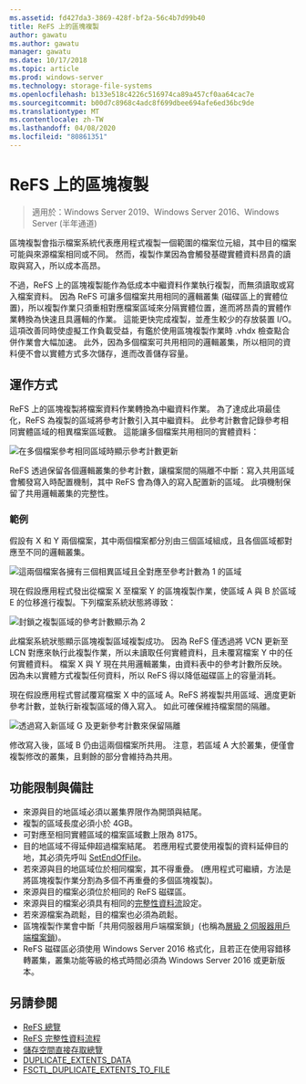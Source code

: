 ```yaml
---
ms.assetid: fd427da3-3869-428f-bf2a-56c4b7d99b40
title: ReFS 上的區塊複製
author: gawatu
ms.author: gawatu
manager: gawatu
ms.date: 10/17/2018
ms.topic: article
ms.prod: windows-server
ms.technology: storage-file-systems
ms.openlocfilehash: b133e518c4226c516974ca89a457cf0aa64cac7e
ms.sourcegitcommit: b00d7c8968c4adc8f699dbee694afe6ed36bc9de
ms.translationtype: MT
ms.contentlocale: zh-TW
ms.lasthandoff: 04/08/2020
ms.locfileid: "80861351"
---
```

# <a name="block-cloning-on-refs"></a>ReFS 上的區塊複製

>適用於：Windows Server 2019、Windows Server 2016、Windows Server (半年通道)

區塊複製會指示檔案系統代表應用程式複製一個範圍的檔案位元組，其中目的檔案可能與來源檔案相同或不同。 然而，複製作業因為會觸發基礎實體資料昂貴的讀取與寫入，所以成本高昂。 

不過，ReFS 上的區塊複製能作為低成本中繼資料作業執行複製，而無須讀取或寫入檔案資料。 因為 ReFS 可讓多個檔案共用相同的邏輯叢集 (磁碟區上的實體位置)，所以複製作業只須重相對應檔案區域來分隔實體位置，進而將昂貴的實體作業轉換為快速且具邏輯的作業。 這能更快完成複製，並產生較少的存放裝置 I/O。 這項改善同時使虛擬工作負載受益，有鑑於使用區塊複製作業時 .vhdx 檢查點合併作業會大幅加速。 此外，因為多個檔案可共用相同的邏輯叢集，所以相同的資料便不會以實體方式多次儲存，進而改善儲存容量。 
  
## <a name="how-it-works"></a>運作方式 

ReFS 上的區塊複製將檔案資料作業轉換為中繼資料作業。 為了達成此項最佳化，ReFS 為複製的區域將參考計數引入其中繼資料。 此參考計數會記錄參考相同實體區域的相異檔案區域數。 這能讓多個檔案共用相同的實體資料：

![在多個檔案參考相同區域時顯示參考計數更新](media/ref-count-example.gif)

ReFS 透過保留各個邏輯叢集的參考計數，讓檔案間的隔離不中斷：寫入共用區域會觸發寫入時配置機制，其中 ReFS 會為傳入的寫入配置新的區域。 此項機制保留了共用邏輯叢集的完整性。 

### <a name="example"></a>範例
假設有 X 和 Y 兩個檔案，其中兩個檔案都分別由三個區域組成，且各個區域都對應至不同的邏輯叢集。

![這兩個檔案各擁有三個相異區域且全對應至參考計數為 1 的區域](media/block-clone-1.png)

現在假設應用程式發出從檔案 X 至檔案 Y 的區塊複製作業，使區域 A 與 B 於區域 E 的位移進行複製。下列檔案系統狀態將導致：

![封鎖之複製區域的參考計數顯示為 2](media/block-clone-2.png)

此檔案系統狀態顯示區塊複製區域複製成功。 因為 ReFS 僅透過將 VCN 更新至 LCN 對應來執行此複製作業，所以未讀取任何實體資料，且未覆寫檔案 Y 中的任何實體資料。 檔案 X 與 Y 現在共用邏輯叢集，由資料表中的參考計數所反映。 因為未以實體方式複製任何資料，所以 ReFS 得以降低磁碟區上的容量消耗。 

現在假設應用程式嘗試覆寫檔案 X 中的區域 A。ReFS 將複製共用區域、適度更新參考計數，並執行新複製區域的傳入寫入。 如此可確保維持檔案間的隔離。   

![透過寫入新區域 G 及更新參考計數來保留隔離](media/block-clone-3.png)

修改寫入後，區域 B 仍由這兩個檔案所共用。 注意，若區域 A 大於叢集，便僅會複製修改的叢集，且剩餘的部分會維持為共用。


## <a name="functionality-restrictions-and-remarks"></a>功能限制與備註
- 來源與目的地區域必須以叢集界限作為開頭與結尾。 
- 複製的區域長度必須小於 4GB。 
- 可對應至相同實體區域的檔案區域數上限為 8175。
- 目的地區域不得延伸超過檔案結尾。 若應用程式要使用複製的資料延伸目的地，其必須先呼叫 [SetEndOfFile](https://msdn.microsoft.com/library/windows/desktop/aa365531(v=vs.85).aspx)。 
- 若來源與目的地區域位於相同檔案，其不得重疊。 (應用程式可繼續，方法是將區塊複製作業分割為多個不再重疊的多個區塊複製)。
- 來源與目的檔案必須位於相同的 ReFS 磁碟區。 
- 來源與目的檔案必須具有相同的[完整性資料流](https://msdn.microsoft.com/library/windows/desktop/gg258117(v=vs.85).aspx)設定。 
- 若來源檔案為疏鬆，目的檔案也必須為疏鬆。 
- 區塊複製作業會中斷「共用伺服器用戶端檔案鎖」(也稱為[層級 2 伺服器用戶端檔案鎖](https://msdn.microsoft.com/library/windows/desktop/aa365713(v=vs.85).aspx))。
- ReFS 磁碟區必須使用 Windows Server 2016 格式化，且若正在使用容錯移轉叢集，叢集功能等級的格式時間必須為 Windows Server 2016 或更新版本。 

## <a name="see-also"></a>另請參閱

-   [ReFS 總覽](refs-overview.md)
-   [ReFS 完整性資料流程](integrity-streams.md)
-   [儲存空間直接存取總覽](../storage-spaces/storage-spaces-direct-overview.md)
-   [DUPLICATE_EXTENTS_DATA](https://msdn.microsoft.com/library/windows/desktop/mt590821(v=vs.85).aspx)
-   [FSCTL_DUPLICATE_EXTENTS_TO_FILE](https://msdn.microsoft.com/library/windows/desktop/mt590823(v=vs.85).aspx)
